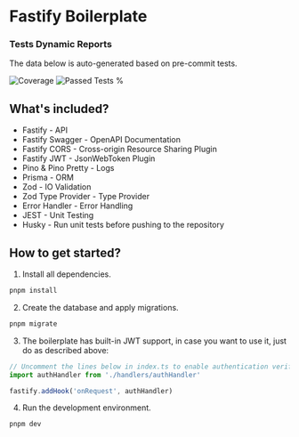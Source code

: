 # Fastify Boilerplate

### Tests Dynamic Reports

The data below is auto-generated based on pre-commit tests.

![Coverage](https://img.shields.io/badge/dynamic/json?url=https%3A%2F%2Fraw.githubusercontent.com%2Fluccasfr%2Ffastify_boilerplate%2Fmain%2Freports%2Fcoverage-summary.json&query=%24.total.lines.pct&suffix=%25&style=flat&label=code-coverage&color=blue)
![Passed Tests %](https://img.shields.io/badge/dynamic/json?url=https%3A%2F%2Fraw.githubusercontent.com%2Fluccasfr%2Ffastify_boilerplate%2Fmain%2Freports%2Ftest-summary.json&query=%24.pctPassed&suffix=%25&style=flat&label=passed-tests&color=green)

## What's included?

- Fastify - API
- Fastify Swagger - OpenAPI Documentation
- Fastify CORS - Cross-origin Resource Sharing Plugin
- Fastify JWT - JsonWebToken Plugin
- Pino & Pino Pretty - Logs
- Prisma - ORM
- Zod - IO Validation
- Zod Type Provider - Type Provider
- Error Handler - Error Handling
- JEST - Unit Testing
- Husky - Run unit tests before pushing to the repository

## How to get started?

1. Install all dependencies.

```bash
pnpm install
```

2. Create the database and apply migrations.

```bash
pnpm migrate
```
3. The boilerplate has built-in JWT support, in case you want to use it, just do as described above:
```ts
// Uncomment the lines below in index.ts to enable authentication verification.
import authHandler from './handlers/authHandler'

fastify.addHook('onRequest', authHandler)
```

4. Run the development environment.

```bash
pnpm dev
```
